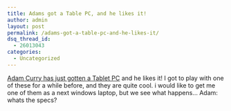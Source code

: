 ```yaml
---
title: Adams got a Table PC, and he likes it!
author: admin
layout: post
permalink: /adams-got-a-table-pc-and-he-likes-it/
dsq_thread_id:
  - 26013043
categories:
  - Uncategorized
---
```

[Adam Curry has just gotten a Tablet PC][1] and he likes it! I got to play with one of these for a while before, and they are quite cool. i would like to get me one of them as a next windows laptop, but we see what happens&#8230; Adam: whats the specs?

 [1]: http://www.curry.com/2005/04/02#a5015
